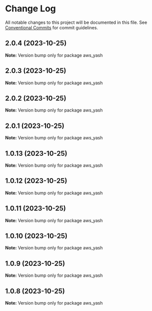 # Change Log

All notable changes to this project will be documented in this file.
See [Conventional Commits](https://conventionalcommits.org) for commit guidelines.

## 2.0.4 (2023-10-25)

**Note:** Version bump only for package aws_yash





## 2.0.3 (2023-10-25)

**Note:** Version bump only for package aws_yash





## 2.0.2 (2023-10-25)

**Note:** Version bump only for package aws_yash





## 2.0.1 (2023-10-25)

**Note:** Version bump only for package aws_yash





## 1.0.13 (2023-10-25)

**Note:** Version bump only for package aws_yash





## 1.0.12 (2023-10-25)

**Note:** Version bump only for package aws_yash





## 1.0.11 (2023-10-25)

**Note:** Version bump only for package aws_yash





## 1.0.10 (2023-10-25)

**Note:** Version bump only for package aws_yash





## 1.0.9 (2023-10-25)

**Note:** Version bump only for package aws_yash





## 1.0.8 (2023-10-25)

**Note:** Version bump only for package aws_yash

